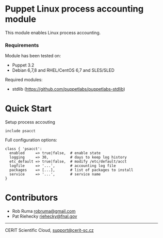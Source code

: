 # Puppet Linux process accounting module

This module enables Linux process accounting.

### Requirements

Module has been tested on:

* Puppet 3.2
* Debian 6,7,8 and RHEL/CentOS 6,7 and SLES/SLED

Required modules:

* stdlib (https://github.com/puppetlabs/puppetlabs-stdlib)

# Quick Start

Setup process accouting

```puppet
include psacct
```

Full configuration options:

```puppet
class { 'psacct':
  enabled     => true|false,  # enable state
  logging     => 30,          # days to keep log history
  etc_default => true|false,  # modify /etc/default/acct
  logfile     => '...',       # accounting log file
  packages    => [...],       # list of packages to install
  service     => '...',       # service name
}
```

# Contributors

* Rob Ruma <robruma@gmail.com>
* Pat Riehecky <riehecky@fnal.gov>

***

CERIT Scientific Cloud, <support@cerit-sc.cz>
